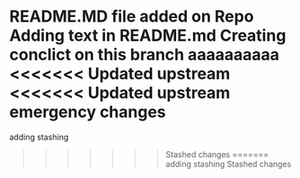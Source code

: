 README.MD file added on Repo
Adding text in README.md
Creating conclict on this branch
aaaaaaaaaa
<<<<<<< Updated upstream
<<<<<<< Updated upstream
emergency changes
=======
adding stashing
>>>>>>> Stashed changes
=======
adding stashing
>>>>>>> Stashed changes
